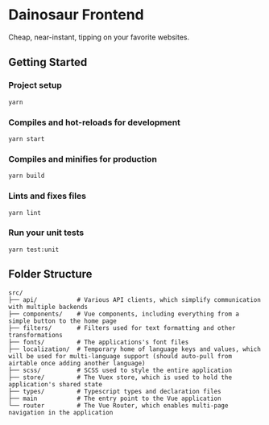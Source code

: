 # Dainosaur Frontend

Cheap, near-instant, tipping on your favorite websites.

## Getting Started

### Project setup
```
yarn
```

### Compiles and hot-reloads for development
```
yarn start
```

### Compiles and minifies for production
```
yarn build
```

### Lints and fixes files
```
yarn lint
```

### Run your unit tests
```
yarn test:unit
```

## Folder Structure

    src/
    ├── api/           # Various API clients, which simplify communication with multiple backends
    ├── components/    # Vue components, including everything from a simple button to the home page
    ├── filters/       # Filters used for text formatting and other transformations
    ├── fonts/         # The applications's font files
    ├── localization/  # Temporary home of language keys and values, which will be used for multi-language support (should auto-pull from airtable once adding another language) 
    ├── scss/          # SCSS used to style the entire application
    ├── store/         # The Vuex store, which is used to hold the application's shared state
    ├── types/         # Typescript types and declaration files
    ├── main           # The entry point to the Vue application
    └── router         # The Vue Router, which enables multi-page navigation in the application
